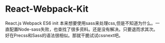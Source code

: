 # React-Webpack-Kit
React.js Webpack ES6 init
本来想要使用sass来处理css,但是不知道为什么。一直配置Node-sass失败，也查找了很多资料。还是没有解决。只要退而求其次。好在Precss和Sass的语法很相似。那就干脆试试cssnext吧。
